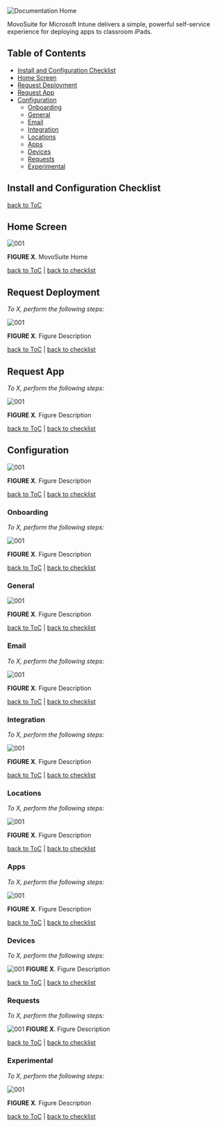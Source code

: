 ![Documentation Home](images/header_img.png)

MovoSuite for Microsoft Intune delivers a simple, powerful self-service experience for deploying apps to classroom iPads.

## Table of Contents

- [Install and Configuration Checklist](#install-and-configuration-checklist)
- [Home Screen](#home-screen)
- [Request Deployment](#request-deployment)
- [Request App](#request-app)
- [Configuration](#configuration)
  - [Onboarding](#onboarding)
  - [General](#general)
  - [Email](#email)
  - [Integration](#integration)
  - [Locations](#locations)
  - [Apps](#apps)
  - [Devices](#devices)
  - [Requests](#requests)
  - [Experimental](#experimental)

## Install and Configuration Checklist<!-- omit in toc -->

[back to ToC](#table-of-contents)

## Home Screen<!-- omit in toc -->

![001](images/home_all.png)

**FIGURE X**. MovoSuite Home

[back to ToC](#table-of-contents) | [back to checklist](#install-and-configuration-checklist)

## Request Deployment<!-- omit in toc -->

*To X, perform the following steps:*

![001](images/req_dep_all.png)

**FIGURE X**. Figure Description

[back to ToC](#table-of-contents) | [back to checklist](#install-and-configuration-checklist)

## Request App<!-- omit in toc -->

*To X, perform the following steps:*

![001](images/req_app_all.png)

**FIGURE X**. Figure Description

[back to ToC](#table-of-contents) | [back to checklist](#install-and-configuration-checklist)

## Configuration<!-- omit in toc -->

![001](images/icon.png)

**FIGURE X**. Figure Description

[back to ToC](#table-of-contents) | [back to checklist](#install-and-configuration-checklist)

### Onboarding<!-- omit in toc -->

*To X, perform the following steps:*

![001](images/cfg_onb_all.png)

**FIGURE X**. Figure Description

[back to ToC](#table-of-contents) | [back to checklist](#install-and-configuration-checklist)

### General<!-- omit in toc -->

![001](images/icon.png)

**FIGURE X**. Figure Description

[back to ToC](#table-of-contents) | [back to checklist](#install-and-configuration-checklist)

### Email<!-- omit in toc -->

*To X, perform the following steps:*

![001](images/icon.png)

**FIGURE X**. Figure Description

[back to ToC](#table-of-contents) | [back to checklist](#install-and-configuration-checklist)

### Integration<!-- omit in toc -->

*To X, perform the following steps:*

![001](images/icon.png)

**FIGURE X**. Figure Description

[back to ToC](#table-of-contents) | [back to checklist](#install-and-configuration-checklist)

### Locations<!-- omit in toc -->

*To X, perform the following steps:*

![001](images/icon.png)

**FIGURE X**. Figure Description

[back to ToC](#table-of-contents) | [back to checklist](#install-and-configuration-checklist)

### Apps<!-- omit in toc -->

*To X, perform the following steps:*

![001](images/icon.png)

**FIGURE X**. Figure Description

[back to ToC](#table-of-contents) | [back to checklist](#install-and-configuration-checklist)

### Devices <!-- omit in toc -->

*To X, perform the following steps:*

![001](images/icon.png)
**FIGURE X**. Figure Description

[back to ToC](#table-of-contents) | [back to checklist](#install-and-configuration-checklist)

### Requests<!-- omit in toc -->

*To X, perform the following steps:*

![001](images/icon.png)
**FIGURE X**. Figure Description

[back to ToC](#table-of-contents) | [back to checklist](#install-and-configuration-checklist)

### Experimental<!-- omit in toc -->

*To X, perform the following steps:*

![001](images/icon.png)

**FIGURE X**. Figure Description

[back to ToC](#table-of-contents) | [back to checklist](#install-and-configuration-checklist)